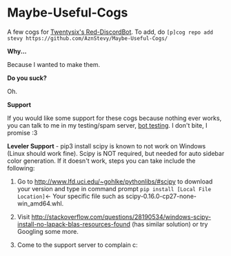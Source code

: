 # Maybe-Useful-Cogs
A few cogs for [Twentysix's Red-DiscordBot](https://github.com/Twentysix26/Red-DiscordBot).
To add, do `[p]cog repo add stevy https://github.com/AznStevy/Maybe-Useful-Cogs/`

**Why...** 

Because I wanted to make them.

**Do you suck?** 

Oh.

**Support** 

If you would like some support for these cogs because nothing ever works, you can talk to me in my testing/spam server, [bot testing](https://discord.gg/T5HHf7k). I don't bite, I promise :3

__Leveler Support__ - pip3 install scipy is known to not work on Windows (Linux should work fine). Scipy is NOT required, but needed for auto sidebar color generation. If it doesn't work, steps you can take include the following:

1) Go to http://www.lfd.uci.edu/~gohlke/pythonlibs/#scipy to download your version and type in command prompt `pip install [Local File Location]`<- Your specific file such as scipy-0.16.0-cp27-none-win_amd64.whl.

2) Visit http://stackoverflow.com/questions/28190534/windows-scipy-install-no-lapack-blas-resources-found (has similar solution) or try Googling some more.

3) Come to the support server to complain c:
